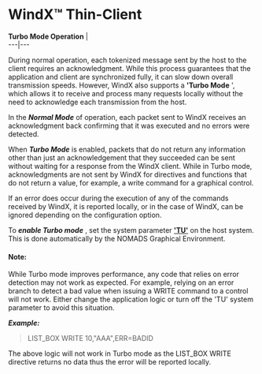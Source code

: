 # WindX™ Thin-Client

**Turbo Mode Operation** |   
---|---  
  
During normal operation, each tokenized message sent by the host to the client requires an acknowledgment. While this process guarantees that the application and client are synchronized fully, it can slow down overall transmission speeds. However, WindX also supports a **'Turbo Mode** ', which allows it to receive and process many requests locally without the need to acknowledge each transmission from the host.

In the **_Normal Mode_** of operation, each packet sent to WindX receives an acknowledgment back confirming that it was executed and no errors were detected.

When **_Turbo Mode_** is enabled, packets that do not return any information other than just an acknowledgement that they succeeded can be sent without waiting for a response from the WindX client. While in Turbo mode, acknowledgments are not sent by WindX for directives and functions that do not return a value, for example, a write command for a graphical control.

If an error does occur during the execution of any of the commands received by WindX, it is reported locally, or in the case of WindX, can be ignored depending on the configuration option.

To **_enable Turbo mode_** , set the system parameter **['TU'](../parameters/tu.md)** on the host system. This is done automatically by the NOMADS Graphical Environment.

#### **Note:**  
While Turbo mode improves performance, any code that relies on error detection may not work as expected. For example, relying on an error branch to detect a bad value when issuing a WRITE command to a control will not work. Either change the application logic or turn off the 'TU' system parameter to avoid this situation.

**_Example:_**

> LIST_BOX WRITE 10,"AAA",ERR=BADID

The above logic will not work in Turbo mode as the LIST_BOX WRITE directive returns no data thus the error will be reported locally.
